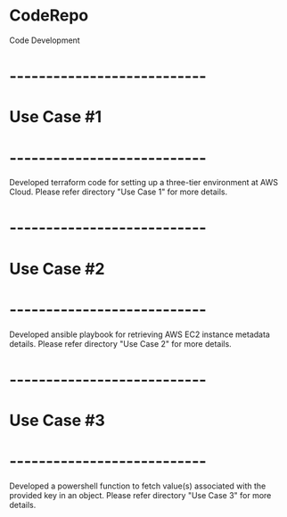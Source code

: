 # CodeRepo
Code Development

# ---------------------------
#        Use Case #1
# ---------------------------

Developed terraform code for setting up a three-tier environment at AWS Cloud. Please refer directory "Use Case 1" for more details.

# ---------------------------
#        Use Case #2
# ---------------------------

Developed ansible playbook for retrieving AWS EC2 instance metadata details. Please refer directory "Use Case 2" for more details.

# ---------------------------
#        Use Case #3
# ---------------------------

Developed a powershell function to fetch value(s) associated with the provided key in an object. Please refer directory "Use Case 3" for more details.
